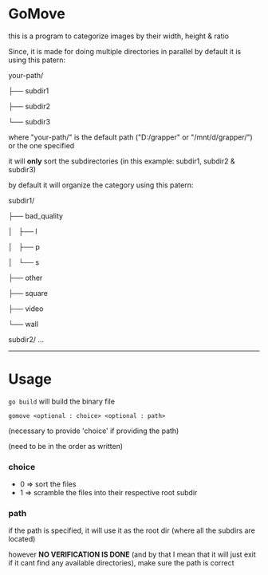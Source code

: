 
# GoMove


this is a program to categorize images by their width, height & ratio


Since, it is made for doing multiple directories in parallel by default it is using this patern:


your-path/

├── subdir1

├── subdir2

└── subdir3


where "your-path/" is the default path ("D:/grapper" or "/mnt/d/grapper/") or the one specified  

it will __only__ sort the subdirectories (in this example: subdir1, subdir2 & subdir3)


by default it will organize the category using this patern:


subdir1/

├── bad_quality

│   ├── l

│   ├── p

│   └── s

├── other

├── square

├── video

└── wall

subdir2/
...

---

# Usage


`go build` will build the binary file

`gomove <optional : choice> <optional : path> `

(necessary to provide 'choice' if providing the path)

(need to be in the order as written)



### choice
- 0 => sort the files
- 1 => scramble the files into their respective root subdir


### path
if the path is specified, it will use it as the root dir (where all the subdirs are located)

 however **NO VERIFICATION IS DONE** (and by that I mean that it will just exit if it cant find any available directories), make sure the path is correct




